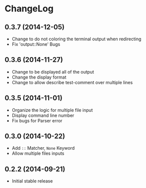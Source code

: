 # ChangeLog

## 0.3.7 (2014-12-05)

- Change to do not coloring the terminal output when redirecting
- Fix 'output::None' Bugs

## 0.3.6 (2014-11-27)

- Change to be displayed all of the output
- Change the display format
- Change to allow describe test-comment over multiple lines

## 0.3.5 (2014-11-01)

- Organize the logic for multiple file input
- Display command line number
- Fix bugs for Parser error

## 0.3.0 (2014-10-22)

- Add `::` Matcher, `None` Keyword
- Allow multiple files inputs

## 0.2.2 (2014-09-21)

- Initial stable release
